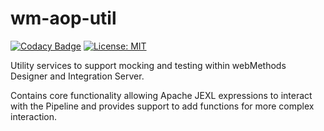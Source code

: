 # wm-aop-util
[![Codacy Badge](https://api.codacy.com/project/badge/Grade/84c7f92c43a548659bb10db95dd28060)](https://www.codacy.com/app/sysgen/wm-aop-util?utm_source=github.com&amp;utm_medium=referral&amp;utm_content=wmaop/wm-aop-util&amp;utm_campaign=Badge_Grade) [![License: MIT](https://img.shields.io/badge/License-MIT-yellow.svg)](https://opensource.org/licenses/MIT)

Utility services to support mocking and testing within webMethods Designer and Integration Server.

Contains core functionality allowing Apache JEXL expressions to interact with the Pipeline and provides support to add functions for more complex interaction.
